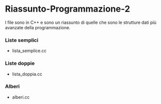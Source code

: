 # Riassunto-Programmazione-2

I file sono in C++ e sono un riassunto di quelle che sono le strutture dati più avanzate della programmazione.

### Liste semplici 
- lista_semplice.cc
### Liste doppie 
- lista_doppia.cc
### Alberi
- alberi.cc